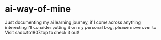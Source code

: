 # ai-way-of-mine

Just documenting my ai learning journey, if I come across anything interesting I'll consider putting it on my personal blog, please move over to Visit sadcato1807.top to check it out!
